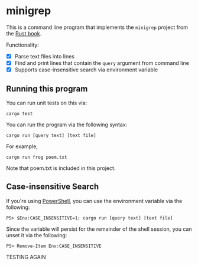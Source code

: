 # minigrep

This is a command line program that implements the `minigrep` project from the [Rust book](https://doc.rust-lang.org/book/ch12-00-an-io-project.html).

Functionality:
- [x] Parse text files into lines
- [x] Find and print lines that contain the `query` argument from command line
- [x] Supports case-insensitive search via environment variable

## Running this program

You can run unit tests on this via:

`cargo test`

You can run the program via the following syntax:

`cargo run [query text] [text file]`

For example,

`cargo run frog poem.txt`

Note that poem.txt is included in this project.

## Case-insensitive Search

If you're using [PowerShell](https://docs.microsoft.com/en-us/powershell/), you can use the environment variable via the following:

`PS> $Env:CASE_INSENSITIVE=1; cargo run [query text] [text file]`

Since the variable will persist for the remainder of the shell session, you can unset it via the following:

`PS> Remove-Item Env:CASE_INSENSITIVE`

TESTING AGAIN